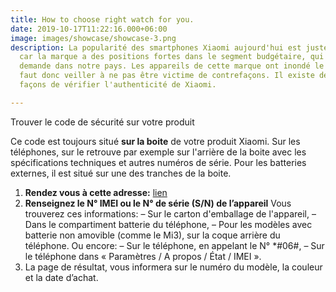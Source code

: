 ```yaml
---
title: How to choose right watch for you.
date: 2019-10-17T11:22:16.000+06:00
image: images/showcase/showcase-3.png
description: La popularité des smartphones Xiaomi aujourd'hui est juste à l'échelle,
  car la marque a des positions fortes dans le segment budgétaire, qui a la plus grande
  demande dans notre pays. Les appareils de cette marque ont inondé le marché, il
  faut donc veiller à ne pas être victime de contrefaçons. Il existe de nombreuses
  façons de vérifier l'authenticité de Xiaomi.

---
```

Trouver le code de sécurité sur votre produit

Ce code est toujours situé **sur la boite** de votre produit Xiaomi. Sur les téléphones, sur le retrouve par exemple sur l'arrière de la boite avec les spécifications techniques et autres numéros de série. Pour les batteries externes, il est situé sur une des tranches de la boite.

1. **Rendez vous à cette adresse:** [lien](https://www.mi.com/global/verify/#/en/tab/imei)
2. **Renseignez le N° IMEI ou le N° de série (S/N) de l’appareil** Vous trouverez ces informations: – Sur le carton d'emballage de l'appareil, – Dans le compartiment batterie du téléphone, – Pour les modèles avec batterie non amovible (comme le Mi3), sur la coque arrière du téléphone. Ou encore: – Sur le téléphone, en appelant le N° *#06#, – Sur le téléphone dans « Paramètres / A propos / État / IMEI ».
3. La page de résultat, vous informera sur le numéro du modèle, la couleur et la date d’achat.